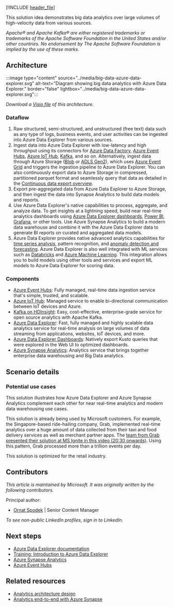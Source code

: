 [!INCLUDE [header_file](../../../includes/sol-idea-header.md)]

This solution idea demonstrates big data analytics over large volumes of high-velocity data from various sources.

*Apache® and Apache Kafka® are either registered trademarks or trademarks of the Apache Software Foundation in the United States and/or other countries. No endorsement by The Apache Software Foundation is implied by the use of these marks.*

## Architecture

:::image type="content" source="../media/big-data-azure-data-explorer.svg" alt-text="Diagram showing big data analytics with Azure Data Explorer." border="false" lightbox="../media/big-data-azure-data-explorer.svg":::

*Download a [Visio file](https://arch-center.azureedge.net/big-data-azure-data-explorer.vsdx) of this architecture.*

### Dataflow

1. Raw structured, semi-structured, and unstructured (free text) data such as any type of logs, business events, and user activities can be ingested into Azure Data Explorer from various sources.
1. Ingest data into Azure Data Explorer with low-latency and high throughput using its connectors for [Azure Data Factory](/azure/data-explorer/data-factory-integration), [Azure Event Hubs](/azure/data-explorer/ingest-data-event-hub), [Azure IoT Hub](/azure/data-explorer/ingest-data-iot-hub), [Kafka](/azure/data-explorer/ingest-data-kafka), and so on. Alternatively, ingest data through Azure Storage ([Blob](/azure/storage/blobs) or [ADLS Gen2](/azure/storage/blobs/data-lake-storage-introduction)), which uses [Azure Event Grid](/azure/data-explorer/ingest-data-event-grid) and triggers the ingestion pipeline to Azure Data Explorer. You can also continuously export data to Azure Storage in compressed, partitioned parquet format and seamlessly query that data as detailed in the [Continuous data export overview](/azure/data-explorer/kusto/management/data-export/continuous-data-export).
1. Export pre-aggregated data from Azure Data Explorer to Azure Storage, and then ingest the data into Synapse Analytics to build data models and reports.
1. Use Azure Data Explorer's native capabilities to process, aggregate, and analyze data. To get insights at a lightning speed, build near real-time analytics dashboards using [Azure Data Explorer dashboards](/azure/data-explorer/azure-data-explorer-dashboards), [Power BI](/power-bi/transform-model/service-dataflows-best-practices), [Grafana](/azure/data-explorer/grafana), or other tools. Use Azure Synapse Analytics to build a modern data warehouse and combine it with the Azure Data Explorer data to generate BI reports on curated and aggregated data models.
1. Azure Data Explorer provides native advanced analytics capabilities for [time series analysis](/azure/data-explorer/time-series-analysis), pattern recognition, and [anomaly detection and forecasting](/azure/data-explorer/anomaly-detection). Azure Data Explorer is also well integrated with ML services such as [Databricks](/azure/databricks) and [Azure Machine Learning](/azure/machine-learning). This integration allows you to build models using other tools and services and export ML models to Azure Data Explorer for scoring data.

### Components

- [Azure Event Hubs](/azure/well-architected/service-guides/event-hubs): Fully managed, real-time data ingestion service that's simple, trusted, and scalable.
- [Azure IoT Hub](/azure/well-architected/service-guides/iot-hub): Managed service to enable bi-directional communication between IoT devices and Azure.
- [Kafka on HDInsight](/azure/hdinsight/kafka/apache-kafka-introduction): Easy, cost-effective, enterprise-grade service for open source analytics with Apache Kafka.
- [Azure Data Explorer](/azure/data-explorer/data-explorer-overview): Fast, fully managed and highly scalable data analytics service for real-time analysis on large volumes of data streaming from applications, websites, IoT devices, and more.
- [Azure Data Explorer Dashboards](/azure/data-explorer/azure-data-explorer-dashboards): Natively export Kusto queries that were explored in the Web UI to optimized dashboards.
- [Azure Synapse Analytics](/azure/synapse-analytics/overview-what-is): Analytics service that brings together enterprise data warehousing and Big Data analytics.

## Scenario details

### Potential use cases

This solution illustrates how Azure Data Explorer and Azure Synapse Analytics complement each other for near real-time analytics and modern data warehousing use cases.

This solution is already being used by Microsoft customers. For example, the Singapore-based ride-hailing company, Grab, implemented real-time analytics over a huge amount of data collected from their taxi and food delivery services as well as merchant partner apps. The [team from Grab presented their solution at MS Ignite in this video (20:30 onwards)](https://www.youtube.com/watch?v=K9FYqprpzRE&t=1230&ab_channel=MicrosoftIgnite). Using this pattern, Grab processed more than a trillion events per day.

This solution is optimized for the retail industry.

## Contributors

*This article is maintained by Microsoft. It was originally written by the following contributors.*

Principal author:

 * [Ornat Spodek](https://www.linkedin.com/in/ornat-s-89123544) | Senior Content Manager

*To see non-public LinkedIn profiles, sign in to LinkedIn.*

## Next steps

- [Azure Data Explorer documentation](/azure/data-explorer)
- [Training: Introduction to Azure Data Explorer](/training/modules/intro-to-azure-data-explorer)
- [Azure Synapse Analytics](/azure/synapse-analytics)
- [Azure Event Hubs](/azure/event-hubs/event-hubs-about)

## Related resources

- [Analytics architecture design](../../solution-ideas/articles/analytics-start-here.yml)
- [Analytics end-to-end with Azure Synapse](../../example-scenario/dataplate2e/data-platform-end-to-end.yml)
